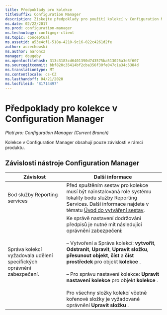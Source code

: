 ```yaml
---
title: Předpoklady pro kolekce
titleSuffix: Configuration Manager
description: Získejte předpoklady pro použití kolekcí v Configuration Manager.
ms.date: 02/22/2017
ms.prod: configuration-manager
ms.technology: configmgr-client
ms.topic: conceptual
ms.assetid: a53e4cf1-518a-4210-9c16-022c4261d2fe
author: aczechowski
ms.author: aaroncz
manager: dougeby
ms.openlocfilehash: 313c3183cd6401390d743575ba513026a3e3f607
ms.sourcegitcommit: bbf820c35414bf2cba356f30fe047c1a34c5384d
ms.translationtype: MT
ms.contentlocale: cs-CZ
ms.lasthandoff: 04/21/2020
ms.locfileid: "81714497"
---
```

# <a name="prerequisites-for-collections-in-configuration-manager"></a>Předpoklady pro kolekce v Configuration Manager

*Platí pro: Configuration Manager (Current Branch)*

Kolekce v Configuration Manager obsahují pouze závislosti v rámci produktu.  

## <a name="configuration-manager-dependencies"></a>Závislosti nástroje Configuration Manager  

|Závislost|Další informace|  
|----------------|----------------------|  
|Bod služby Reporting services|Před spuštěním sestav pro kolekce musí být nainstalovaná role systému lokality bodu služby Reporting Services. Další informace najdete v tématu [Úvod do vytváření sestav](../../../servers/manage/introduction-to-reporting.md).|  
|Správa kolekcí vyžadovala udělení specifických oprávnění zabezpečení.|Ke správě nastavení dodržování předpisů je nutné mít následující oprávnění zabezpečení:<br /><br /> – Vytvoření a Správa kolekcí: **vytvořit**, **Odstranit**, **Upravit**, **Upravit složku**, **přesunout objekt**, **číst** a **číst prostředek** pro objekt **kolekce** .<br /><br /> – Pro správu nastavení kolekce: **Upravit nastavení kolekce** pro objekt **kolekce** .<br /><br /> Pro všechny složky kolekcí včetně kořenové složky je vyžadované oprávnění **Upravit složku** .|  
